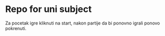# Repo for uni subject

Za pocetak igre kliknuti na start, nakon partije da bi ponovno igrali ponovo pokrenuti.